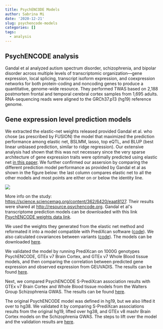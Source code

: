 ```yaml
---
title: PsychENCODE Models
author: Sabrina Mi
date: '2020-12-21'
slug: psychencode-models
categories: []
tags:
  - analysis
---
```


## PsychENCODE analysis

Gandal et al analyzed autism spectrum disorder, schizophrenia, and bipolar disorder across multiple levels of transcriptomic organization—gene expression, local splicing, transcript isoform expression, and coexpression networks for both protein-coding and noncoding genes to produce a quantitative, genome-wide resource. They performed TWAS based on 2,188 postmortem frontal and temporal cerebral cortex samples from 1,695 adults. RNA-sequencing reads were aligned to the GRCh37.p13 (hg19) reference genome. 

## Gene expression level prediction models

We extracted the elastic-net weights released provided Gandal et al. who chose (as prescribed by FUSION) the model that maximized the prediction performance among elastic net, BSLMM, lasso, top eQTL, and BLUP (best linear unbiased prediction, similar to ridge regression). Our extensive analysis had shown that this was not necessary since the very sparse architecture of gene expression traits were optimally predicted using elastic net [in this paper](https://journals.plos.org/plosgenetics/article?id=10.1371/journal.pgen.1006423). We further confirmed our assersion by comparing the different prediction model performance as provided by Gandal et al as shown in the figure below: the last column compares elastic net to all the other models and most points are either on or below the identity line. 

![](https://hakyimlab.github.io/psychencode/figure/get_r2_LV.Rmd/Comparison%20of%20Models-5.png)

More info on the study: https://science.sciencemag.org/content/362/6420/eaat8127. Their results were shared at http://resource.psychencode.org. Gandal et al's transcriptome prediction models can be downloaded with this link [PsychENCODE weights data link](http://resource.psychencode.org/Datasets/Derived/PEC_TWAS_weights.tar.gz).

We used the weights they generated from the elastic net method and reformated it into a model compatible with PrediXcan software ([code](https://hakyimlab.github.io/psychencode/generate_weights.html)). We also calculated covariances between variants ([code](https://hakyimlab.github.io/psychencode/calculate_covariances.html)). 
The models can be downloaded [here](https://uchicago.app.box.com/s/du6f4z1zcgtn2v5gqms8kjajt1lsaprh).

We validated the model by running PrediXcan on 1000G genotypes PsychENCODE, GTEx v7 Brain Cortex, and GTEx v7 Whole Blood tissue models, and then comparing the correlation between predicted gene expression and observed expression from GEUVADIS.
The results can be found [here](test_alcdep.html).

Next, we compared PsychENCODE S-PrediXcan association results with GTEx v7 Brain Cortex and Whole Blood tissue models from the Walters Group Schizophrenia GWAS. 
The results can be found [here](test_scz_clozuk_pgc.html).

The original PsychENCODE model was defined in hg19, but we also lifted it over to hg38. We validated it by comparing S-PrediXcan associations results from the original hg19, lifted over hg38, and GTEx v8 mashr Brain Cortex models on the Schizophrenia GWAS.
The steps to lift over the model and the validation results are [here](psychencode_hg38_validation.html).



